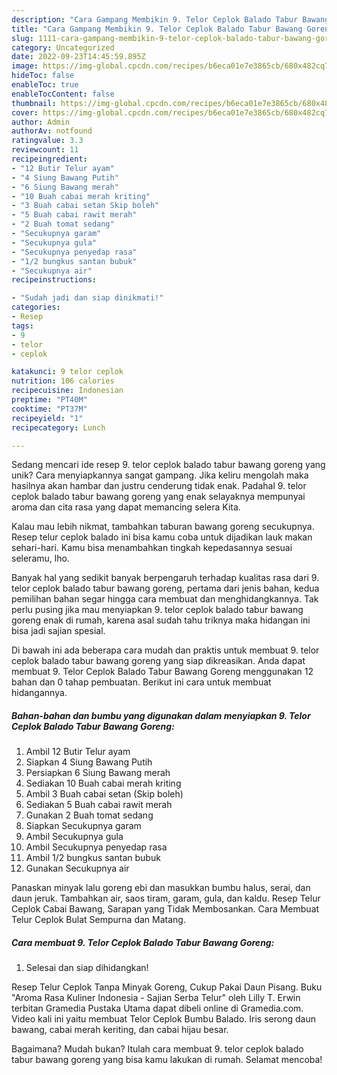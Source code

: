 ```yaml
---
description: "Cara Gampang Membikin 9. Telor Ceplok Balado Tabur Bawang Goreng yang Mantap"
title: "Cara Gampang Membikin 9. Telor Ceplok Balado Tabur Bawang Goreng yang Mantap"
slug: 1111-cara-gampang-membikin-9-telor-ceplok-balado-tabur-bawang-goreng-yang-mantap
category: Uncategorized
date: 2022-09-23T14:45:59.895Z
image: https://img-global.cpcdn.com/recipes/b6eca01e7e3865cb/680x482cq70/9-telor-ceplok-balado-tabur-bawang-goreng-foto-resep-utama.jpg
hideToc: false
enableToc: true
enableTocContent: false
thumbnail: https://img-global.cpcdn.com/recipes/b6eca01e7e3865cb/680x482cq70/9-telor-ceplok-balado-tabur-bawang-goreng-foto-resep-utama.jpg
cover: https://img-global.cpcdn.com/recipes/b6eca01e7e3865cb/680x482cq70/9-telor-ceplok-balado-tabur-bawang-goreng-foto-resep-utama.jpg
author: Admin
authorAv: notfound
ratingvalue: 3.3
reviewcount: 11
recipeingredient:
- "12 Butir Telur ayam"
- "4 Siung Bawang Putih"
- "6 Siung Bawang merah"
- "10 Buah cabai merah kriting"
- "3 Buah cabai setan Skip boleh"
- "5 Buah cabai rawit merah"
- "2 Buah tomat sedang"
- "Secukupnya garam"
- "Secukupnya gula"
- "Secukupnya penyedap rasa"
- "1/2 bungkus santan bubuk"
- "Secukupnya air"
recipeinstructions:

- "Sudah jadi dan siap dinikmati!"
categories:
- Resep
tags:
- 9
- telor
- ceplok

katakunci: 9 telor ceplok 
nutrition: 106 calories
recipecuisine: Indonesian
preptime: "PT40M"
cooktime: "PT37M"
recipeyield: "1"
recipecategory: Lunch

---
```





Sedang mencari ide resep 9. telor ceplok balado tabur bawang goreng yang unik? Cara menyiapkannya sangat gampang. Jika keliru mengolah maka hasilnya akan hambar dan justru cenderung tidak enak. Padahal 9. telor ceplok balado tabur bawang goreng yang enak selayaknya mempunyai aroma dan cita rasa yang dapat memancing selera Kita.





Kalau mau lebih nikmat, tambahkan taburan bawang goreng secukupnya. Resep telur ceplok balado ini bisa kamu coba untuk dijadikan lauk makan sehari-hari. Kamu bisa menambahkan tingkah kepedasannya sesuai seleramu, lho.

Banyak hal yang sedikit banyak berpengaruh terhadap kualitas rasa dari 9. telor ceplok balado tabur bawang goreng, pertama dari jenis bahan, kedua pemilihan bahan segar hingga cara membuat dan menghidangkannya. Tak perlu pusing jika mau menyiapkan 9. telor ceplok balado tabur bawang goreng enak di rumah, karena asal sudah tahu triknya maka hidangan ini bisa jadi sajian spesial.






Di bawah ini ada beberapa cara mudah dan praktis untuk membuat 9. telor ceplok balado tabur bawang goreng yang siap dikreasikan. Anda dapat membuat 9. Telor Ceplok Balado Tabur Bawang Goreng menggunakan 12 bahan dan 0 tahap pembuatan. Berikut ini cara untuk membuat hidangannya.

<!--inarticleads1-->

##### Bahan-bahan dan bumbu yang digunakan dalam menyiapkan 9. Telor Ceplok Balado Tabur Bawang Goreng:

1. Ambil 12 Butir Telur ayam
1. Siapkan 4 Siung Bawang Putih
1. Persiapkan 6 Siung Bawang merah
1. Sediakan 10 Buah cabai merah kriting
1. Ambil 3 Buah cabai setan (Skip boleh)
1. Sediakan 5 Buah cabai rawit merah
1. Gunakan 2 Buah tomat sedang
1. Siapkan Secukupnya garam
1. Ambil Secukupnya gula
1. Ambil Secukupnya penyedap rasa
1. Ambil 1/2 bungkus santan bubuk
1. Gunakan Secukupnya air


Panaskan minyak lalu goreng ebi dan masukkan bumbu halus, serai, dan daun jeruk. Tambahkan air, saos tiram, garam, gula, dan kaldu. Resep Telur Ceplok Cabai Bawang, Sarapan yang Tidak Membosankan. Cara Membuat Telur Ceplok Bulat Sempurna dan Matang. 

<!--inarticleads2-->

##### Cara membuat 9. Telor Ceplok Balado Tabur Bawang Goreng:


1. Selesai dan siap dihidangkan!

Resep Telur Ceplok Tanpa Minyak Goreng, Cukup Pakai Daun Pisang. Buku &#34;Aroma Rasa Kuliner Indonesia - Sajian Serba Telur&#34; oleh Lilly T. Erwin terbitan Gramedia Pustaka Utama dapat dibeli online di Gramedia.com. Video kali ini yaitu membuat Telor Ceplok Bumbu Balado. Iris serong daun bawang, cabai merah keriting, dan cabai hijau besar. 

Bagaimana? Mudah bukan? Itulah cara membuat 9. telor ceplok balado tabur bawang goreng yang bisa kamu lakukan di rumah. Selamat mencoba!
